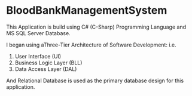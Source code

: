 # BloodBankManagementSystem

This Application is build using C# (C-Sharp) Programming Language  and MS SQL Server Database.

I began using aThree-Tier Architecture of Software Development:
i.e. 
1. User Interface (UI)
2. Business Logic Layer (BLL)
3. Data Access Layer (DAL)

And Relational Database is used as the primary database design for this application.
